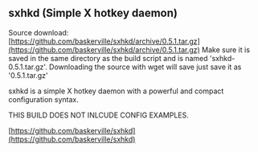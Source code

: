 sxhkd (Simple X hotkey daemon)
------------------------------

Source download: [https://github.com/baskerville/sxhkd/archive/0.5.1.tar.gz](https://github.com/baskerville/sxhkd/archive/0.5.1.tar.gz)
Make sure it is saved in the same directory as the build script and is named 'sxhkd-0.5.1.tar.gz'. Downloading the source with wget
will save just save it as '0.5.1.tar.gz'

sxhkd is a simple X hotkey daemon with a powerful 
and compact configuration syntax.

THIS BUILD DOES NOT INLCUDE CONFIG EXAMPLES.

[https://github.com/baskerville/sxhkd](https://github.com/baskerville/sxhkd)
